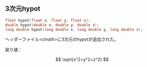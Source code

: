 ## 3次元hypot

~~~c++
float hypot(float x, float y, float z);
double hypot(double x, double y, double z);
long double hypot(long double x, long double y, long double z);
~~~

ヘッダーファイル\<cmath\>に3次元のhypotが追加された。

戻り値：

$$
\sqrt{x^2+y^2+z^2}
$$
